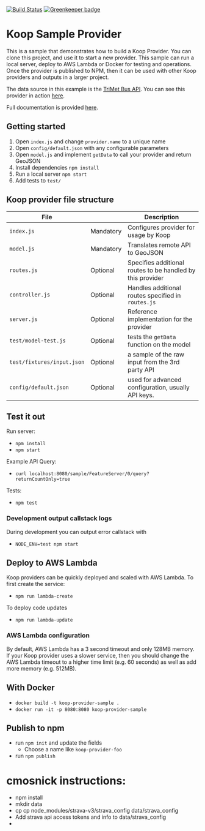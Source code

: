 [![Build Status](https://travis-ci.org/koopjs/koop-provider-sample.svg?branch=master)](https://travis-ci.org/koopjs/koop-provider-sample) [![Greenkeeper badge](https://badges.greenkeeper.io/koopjs/koop-provider-sample.svg)](https://greenkeeper.io/)


# Koop Sample Provider

This is a sample that demonstrates how to build a Koop Provider. You can clone this project, and use it to start a new provider. This sample can run a local server, deploy to AWS Lambda or Docker for testing and operations. Once the provider is published to NPM, then it can be used with other Koop providers and outputs in a larger project.


The data source in this example is the [TriMet Bus API](https://developer.trimet.org). You can see this provider in action [here](http://dcdev.maps.arcgis.com/home/item.html?id=2603e7e3f10742f78093edf8ea2adfd8#visualize).

Full documentation is provided [here](https://koopjs.github.io/docs/usage/provider).

## Getting started

1. Open `index.js` and change `provider.name` to a unique name
1. Open `config/default.json` with any configurable parameters
1. Open `model.js` and implement `getData` to call your provider and return GeoJSON
1. Install dependencies `npm install`
1. Run a local server `npm start`
1. Add tests to `test/`

## Koop provider file structure

| File | | Description |
| --- | --- | --- |
| `index.js` | Mandatory | Configures provider for usage by Koop |
| `model.js` | Mandatory | Translates remote API to GeoJSON |
| `routes.js` | Optional | Specifies additional routes to be handled by this provider |
| `controller.js` | Optional | Handles additional routes specified in `routes.js` |
| `server.js` | Optional | Reference implementation for the provider |
| `test/model-test.js` | Optional | tests the `getData` function on the model |
| `test/fixtures/input.json` | Optional | a sample of the raw input from the 3rd party API |
| `config/default.json` | Optional | used for advanced configuration, usually API keys. |


## Test it out
Run server:
- `npm install`
- `npm start`

Example API Query:
- `curl localhost:8080/sample/FeatureServer/0/query?returnCountOnly=true`

Tests:
- `npm test`

### Development output callstack logs

During development you can output error callstack with

- `NODE_ENV=test npm start`


## Deploy to AWS Lambda

Koop providers can be quickly deployed and scaled with AWS Lambda. To first create the service:

- `npm run lambda-create`

To deploy code updates

- `npm run lambda-update`

### AWS Lambda configuration

By default, AWS Lambda has a 3 second timeout and only 128MB memory. If your Koop provider uses a slower service, then you should change the AWS Lambda timeout to a higher time limit (e.g. 60 seconds) as well as add more memory (e.g. 512MB).

## With Docker

- `docker build -t koop-provider-sample .`
- `docker run -it -p 8080:8080 koop-provider-sample`

## Publish to npm

- run `npm init` and update the fields
  - Choose a name like `koop-provider-foo`
- run `npm publish`






# cmosnick instructions:
- npm install
- mkdir data
- cp cp node_modules/strava-v3/strava_config data/strava_config
- Add strava api access tokens and info to data/strava_config
- 